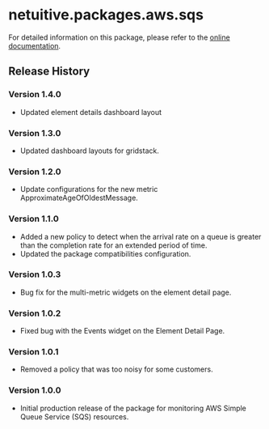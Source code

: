 # netuitive.packages.aws.sqs

For detailed information on this package, please refer to the [online documentation](https://help.netuitive.com/Content/Integrations/aws.htm).

## Release History

### Version 1.4.0

* Updated element details dashboard layout

### Version 1.3.0

* Updated dashboard layouts for gridstack.

### Version 1.2.0

* Update configurations for the new metric ApproximateAgeOfOldestMessage.

### Version 1.1.0

* Added a new policy to detect when the arrival rate on a queue is greater than the completion rate for an extended period of time.
* Updated the package compatibilities configuration.

### Version 1.0.3

* Bug fix for the multi-metric widgets on the element detail page.

### Version 1.0.2

* Fixed bug with the Events widget on the Element Detail Page.

### Version 1.0.1

* Removed a policy that was too noisy for some customers.

### Version 1.0.0

* Initial production release of the package for monitoring AWS Simple Queue Service (SQS) resources.
